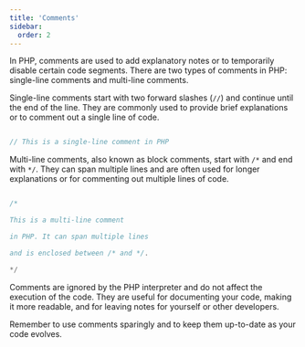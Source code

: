 ```yaml
---
title: 'Comments'
sidebar:
  order: 2
---
```


 In PHP, comments are used to add explanatory notes or to temporarily disable certain code segments. There are two types of comments in PHP: single-line comments and multi-line comments.



Single-line comments start with two forward slashes (`//`) and continue until the end of the line. They are commonly used to provide brief explanations or to comment out a single line of code.



```php

// This is a single-line comment in PHP

```



Multi-line comments, also known as block comments, start with `/*` and end with `*/`. They can span multiple lines and are often used for longer explanations or for commenting out multiple lines of code.



```php

/*

This is a multi-line comment

in PHP. It can span multiple lines

and is enclosed between /* and */.

*/

```



Comments are ignored by the PHP interpreter and do not affect the execution of the code. They are useful for documenting your code, making it more readable, and for leaving notes for yourself or other developers.



Remember to use comments sparingly and to keep them up-to-date as your code evolves.
